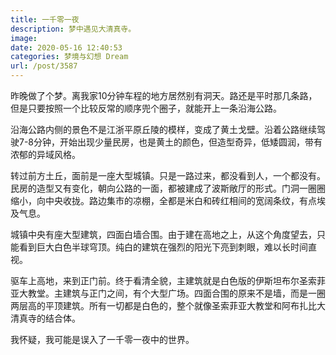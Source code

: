 ```yaml
---
title: 一千零一夜
description: 梦中遇见大清真寺。
image: 
date: 2020-05-16 12:40:53
categories: 梦境与幻想 Dream
url: /post/3587
---
```


昨晚做了个梦。离我家10分钟车程的地方居然别有洞天。路还是平时那几条路，但是只要按照一个比较反常的顺序兜个圈子，就能开上一条沿海公路。

沿海公路内侧的景色不是江浙平原丘陵的模样，变成了黄土戈壁。沿着公路继续驾驶7-8分钟，开始出现少量民房，也是黄土的颜色，但造型奇异，低矮圆润，带有浓郁的异域风格。

转过前方土丘，面前是一座大型城镇。只是一路过来，都没看到人，一个都没有。民房的造型又有变化，朝向公路的一面，都被建成了波斯敞厅的形式。门洞一圈圈缩小，向中央收拢。路边集市的凉棚，全都是米白和砖红相间的宽阔条纹，有点埃及气息。

城镇中央有座大型建筑，四面白墙合围。由于建在高地之上，从这个角度望去，只能看到巨大白色半球穹顶。纯白的建筑在强烈的阳光下亮到刺眼，难以长时间直视。

驱车上高地，来到正门前。终于看清全貌，主建筑就是白色版的伊斯坦布尔圣索菲亚大教堂。主建筑与正门之间，有个大型广场。四面合围的原来不是墙，而是一圈两层高的平顶建筑。所有一切都是白色的，整个就像圣索菲亚大教堂和阿布扎比大清真寺的结合体。

我怀疑，我可能是误入了一千零一夜中的世界。